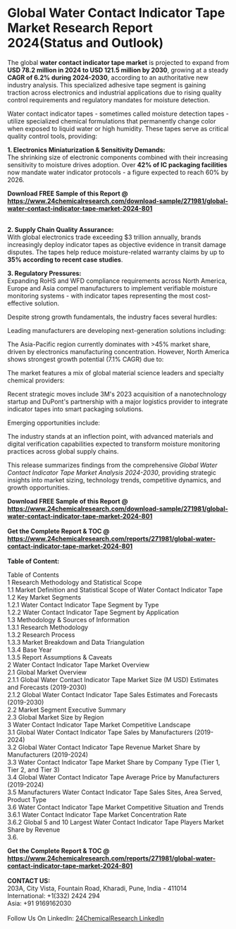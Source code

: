 <h1>Global Water Contact Indicator Tape Market Research Report 2024(Status and Outlook)</h1><p>The global <strong>water contact indicator tape market</strong> is projected to expand from <strong>USD 78.2 million in 2024 to USD 121.5 million by 2030</strong>, growing at a steady <strong>CAGR of 6.2% during 2024-2030</strong>, according to an authoritative new industry analysis. This specialized adhesive tape segment is gaining traction across electronics and industrial applications due to rising quality control requirements and regulatory mandates for moisture detection.</p><p>Water contact indicator tapes - sometimes called moisture detection tapes - utilize specialized chemical formulations that permanently change color when exposed to liquid water or high humidity. These tapes serve as critical quality control tools, providing:</p><p><strong>1. Electronics Miniaturization &amp; Sensitivity Demands:</strong><br>
The shrinking size of electronic components combined with their increasing sensitivity to moisture drives adoption. Over <strong>42% of IC packaging facilities</strong> now mandate water indicator protocols - a figure expected to reach 60% by 2026.</p><div><b>Download FREE Sample of this Report @ 
            <a href="https://www.24chemicalresearch.com/download-sample/271981/global-water-contact-indicator-tape-market-2024-801">
            https://www.24chemicalresearch.com/download-sample/271981/global-water-contact-indicator-tape-market-2024-801</a></b></div><br><p><strong>2. Supply Chain Quality Assurance:</strong><br>
With global electronics trade exceeding $3 trillion annually, brands increasingly deploy indicator tapes as objective evidence in transit damage disputes. The tapes help reduce moisture-related warranty claims by up to <strong>35% according to recent case studies</strong>.</p><p><strong>3. Regulatory Pressures:</strong><br>
Expanding RoHS and WFD compliance requirements across North America, Europe and Asia compel manufacturers to implement verifiable moisture monitoring systems - with indicator tapes representing the most cost-effective solution.</p><p>Despite strong growth fundamentals, the industry faces several hurdles:</p><p>Leading manufacturers are developing next-generation solutions including:</p><p>The Asia-Pacific region currently dominates with &gt;45% market share, driven by electronics manufacturing concentration. However, North America shows strongest growth potential (7.1% CAGR) due to:</p><p>The market features a mix of global material science leaders and specialty chemical providers:</p><p>Recent strategic moves include 3M's 2023 acquisition of a nanotechnology startup and DuPont's partnership with a major logistics provider to integrate indicator tapes into smart packaging solutions.</p><p>Emerging opportunities include:</p><p>The industry stands at an inflection point, with advanced materials and digital verification capabilities expected to transform moisture monitoring practices across global supply chains.</p><p>This release summarizes findings from the comprehensive <em>Global Water Contact Indicator Tape Market Analysis 2024-2030</em>, providing strategic insights into market sizing, technology trends, competitive dynamics, and growth opportunities.</p><div><b>Download FREE Sample of this Report @ 
            <a href="https://www.24chemicalresearch.com/download-sample/271981/global-water-contact-indicator-tape-market-2024-801">
            https://www.24chemicalresearch.com/download-sample/271981/global-water-contact-indicator-tape-market-2024-801</a></b></div><br><div><b>Get the Complete Report & TOC @ 
            <a href="https://www.24chemicalresearch.com/reports/271981/global-water-contact-indicator-tape-market-2024-801">
            https://www.24chemicalresearch.com/reports/271981/global-water-contact-indicator-tape-market-2024-801</a></b></div><br>
            <b>Table of Content:</b><p>Table of Contents<br />
1 Research Methodology and Statistical Scope<br />
1.1 Market Definition and Statistical Scope of Water Contact Indicator Tape<br />
1.2 Key Market Segments<br />
1.2.1 Water Contact Indicator Tape Segment by Type<br />
1.2.2 Water Contact Indicator Tape Segment by Application<br />
1.3 Methodology & Sources of Information<br />
1.3.1 Research Methodology<br />
1.3.2 Research Process<br />
1.3.3 Market Breakdown and Data Triangulation<br />
1.3.4 Base Year<br />
1.3.5 Report Assumptions & Caveats<br />
2 Water Contact Indicator Tape Market Overview<br />
2.1 Global Market Overview<br />
2.1.1 Global Water Contact Indicator Tape Market Size (M USD) Estimates and Forecasts (2019-2030)<br />
2.1.2 Global Water Contact Indicator Tape Sales Estimates and Forecasts (2019-2030)<br />
2.2 Market Segment Executive Summary<br />
2.3 Global Market Size by Region<br />
3 Water Contact Indicator Tape Market Competitive Landscape<br />
3.1 Global Water Contact Indicator Tape Sales by Manufacturers (2019-2024)<br />
3.2 Global Water Contact Indicator Tape Revenue Market Share by Manufacturers (2019-2024)<br />
3.3 Water Contact Indicator Tape Market Share by Company Type (Tier 1, Tier 2, and Tier 3)<br />
3.4 Global Water Contact Indicator Tape Average Price by Manufacturers (2019-2024)<br />
3.5 Manufacturers Water Contact Indicator Tape Sales Sites, Area Served, Product Type<br />
3.6 Water Contact Indicator Tape Market Competitive Situation and Trends<br />
3.6.1 Water Contact Indicator Tape Market Concentration Rate<br />
3.6.2 Global 5 and 10 Largest Water Contact Indicator Tape Players Market Share by Revenue<br />
3.6.</p><div><b>Get the Complete Report & TOC @ 
            <a href="https://www.24chemicalresearch.com/reports/271981/global-water-contact-indicator-tape-market-2024-801">
            https://www.24chemicalresearch.com/reports/271981/global-water-contact-indicator-tape-market-2024-801</a></b></div><br><b>CONTACT US:</b><br>
            203A, City Vista, Fountain Road, Kharadi, Pune, India - 411014<br>
            International: +1(332) 2424 294<br>
            Asia: +91 9169162030 <br><br>
            Follow Us On LinkedIn: <a href="https://www.linkedin.com/company/24chemicalresearch/">24ChemicalResearch LinkedIn</a>